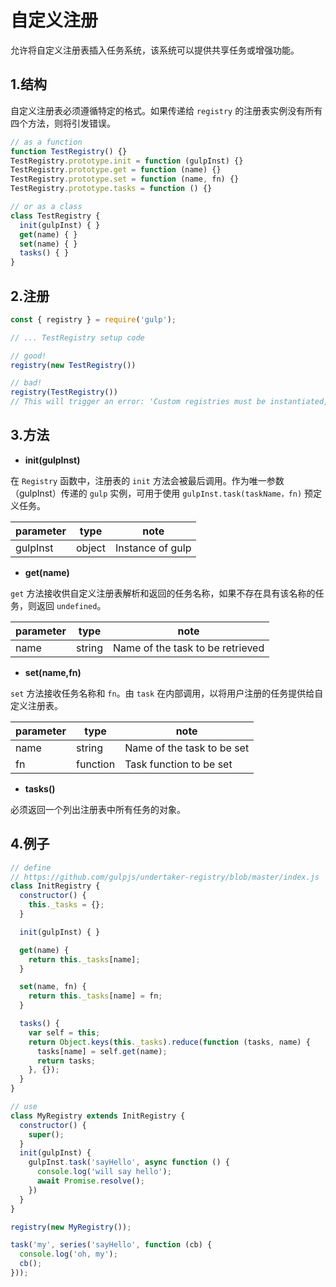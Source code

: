 # 自定义注册

允许将自定义注册表插入任务系统，该系统可以提供共享任务或增强功能。

## 1.结构

自定义注册表必须遵循特定的格式。如果传递给 `registry` 的注册表实例没有所有四个方法，则将引发错误。

```js
// as a function
function TestRegistry() {}
TestRegistry.prototype.init = function (gulpInst) {}
TestRegistry.prototype.get = function (name) {}
TestRegistry.prototype.set = function (name, fn) {}
TestRegistry.prototype.tasks = function () {}

// or as a class
class TestRegistry {
  init(gulpInst) { }
  get(name) { }
  set(name) { }
  tasks() { }
}
```

## 2.注册

```js
const { registry } = require('gulp');

// ... TestRegistry setup code

// good!
registry(new TestRegistry())

// bad!
registry(TestRegistry())
// This will trigger an error: 'Custom registries must be instantiated, but it looks like you passed a constructor'
```

## 3.方法

- **init(gulpInst)**

在 `Registry` 函数中，注册表的 `init` 方法会被最后调用。作为唯一参数（gulpInst）传递的 `gulp` 实例，可用于使用 `gulpInst.task(taskName，fn)` 预定义任务。

| parameter | type   | note             |
| --------- | ------ | ---------------- |
| gulpInst  | object | Instance of gulp |

- **get(name)**

`get` 方法接收供自定义注册表解析和返回的任务名称，如果不存在具有该名称的任务，则返回 `undefined`。

| parameter | type   | note                             |
| --------- | ------ | -------------------------------- |
| name      | string | Name of the task to be retrieved |

- **set(name,fn)**

`set` 方法接收任务名称和 `fn`。由 `task` 在内部调用，以将用户注册的任务提供给自定义注册表。

| parameter | type     | note                       |
| --------- | -------- | -------------------------- |
| name      | string   | Name of the task to be set |
| fn        | function | Task function to be set    |

- **tasks()**

必须返回一个列出注册表中所有任务的对象。

## 4.例子

```js
// define
// https://github.com/gulpjs/undertaker-registry/blob/master/index.js
class InitRegistry {
  constructor() {
    this._tasks = {};
  }

  init(gulpInst) { }

  get(name) {
    return this._tasks[name];
  }

  set(name, fn) {
    return this._tasks[name] = fn;
  }

  tasks() {
    var self = this;
    return Object.keys(this._tasks).reduce(function (tasks, name) {
      tasks[name] = self.get(name);
      return tasks;
    }, {});
  }
}

// use
class MyRegistry extends InitRegistry {
  constructor() {
    super();
  }
  init(gulpInst) {
    gulpInst.task('sayHello', async function () {
      console.log('will say hello');
      await Promise.resolve();
    })
  }
}

registry(new MyRegistry());

task('my', series('sayHello', function (cb) {
  console.log('oh, my');
  cb();
}));
```

